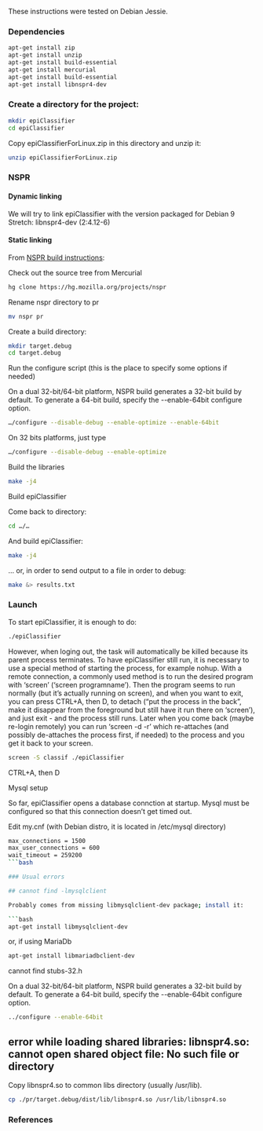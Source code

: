 These instructions were tested on Debian Jessie.
### Dependencies
```bash
apt-get install zip
apt-get install unzip
apt-get install build-essential
apt-get install mercurial
apt-get install build-essential
apt-get install libnspr4-dev
```

### Create a directory for the project:
```bash
mkdir epiClassifier
cd epiClassifier
```
Copy epiClassifierForLinux.zip in this directory and unzip it:

```bash
unzip epiClassifierForLinux.zip
```
### NSPR
#### Dynamic linking
We will try to link epiClassifier with the version packaged for Debian 9 Stretch:
libnspr4-dev (2:4.12-6)

#### Static linking
From [NSPR build instructions]:

Check out the source tree from Mercurial

```bash
hg clone https://hg.mozilla.org/projects/nspr
```
Rename nspr directory to pr
```bash
mv nspr pr
```
Create a build directory:
```bash
mkdir target.debug
cd target.debug
```

Run the configure script (this is the place to specify some options if needed)

On a dual 32-bit/64-bit platform, NSPR build generates a 32-bit build by default. To generate a 64-bit build, specify the --enable-64bit configure option.

```bash
…/configure --disable-debug --enable-optimize --enable-64bit
```

On 32 bits platforms, just type

```bash
…/configure --disable-debug --enable-optimize
```

Build the libraries

```bash
make -j4
```

Build epiClassifier

Come back to directory:
```bash
cd …/…
```

And build epiClassifier:

```bash
make -j4
```

… or, in order to send output to a file in order to debug:
```bash
make &> results.txt
```

### Launch

To start epiClassifier, it is enough to do:

```bash
./epiClassifier
```

However, when loging out, the task will automatically be killed because its parent process terminates. To have epiClassifier still run, it is necessary to use a special method of starting the process, for example nohup. With a remote connection, a commonly used method is to run the desired program with ‘screen’ (‘screen programname’). Then the program seems to run normally (but it’s actually running on screen), and when you want to exit, you can press CTRL+A, then D, to detach (“put the process in the back”, make it disappear from the foreground but still have it run there on ‘screen’), and just exit - and the process still runs. Later when you come back (maybe re-login remotely) you can run ‘screen -d -r’ which re-attaches (and possibly de-attaches the process first, if needed) to the process and you get it back to your screen.

```bash
screen -S classif ./epiClassifier
```
CTRL+A, then D

Mysql setup

So far, epiClassifier opens a database connction at startup. Mysql must be configured so that this connection doesn’t get timed out.

Edit my.cnf (with Debian distro, it is located in /etc/mysql directory)

```bash
max_connections = 1500
max_user_connections = 600
wait_timeout = 259200
```bash

### Usual errors

## cannot find -lmysqlclient

Probably comes from missing libmysqlclient-dev package; install it:

```bash
apt-get install libmysqlclient-dev
```

or, if using MariaDb

```bash
apt-get install libmariadbclient-dev
```
cannot find stubs-32.h

On a dual 32-bit/64-bit platform, NSPR build generates a 32-bit build by default. To generate a 64-bit build, specify the --enable-64bit configure option.

```bash
../configure --enable-64bit
```
## error while loading shared libraries: libnspr4.so: cannot open shared object file: No such file or directory

Copy libnspr4.so to common libs directory (usually /usr/lib).

```bash
cp ./pr/target.debug/dist/lib/libnspr4.so /usr/lib/libnspr4.so
```

### References
[NSPR build instructions]: https://developer.mozilla.org/en-US/docs/Mozilla/Projects/NSPR/NSPR_build_instructions
